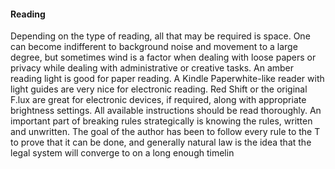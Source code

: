 #### Reading

Depending on the type of reading, all that may be required is space. One can become indifferent to 
background noise and movement to a large degree, but sometimes wind is a factor when dealing 
with loose papers or privacy while dealing with administrative or creative tasks.
An amber reading light is good for paper reading. A Kindle Paperwhite-like reader with light guides 
are very nice for electronic reading. Red Shift or the original F.lux are great for electronic devices, if
required, along with appropriate brightness settings.
All available instructions should be read thoroughly. An important part of breaking rules 
strategically is knowing the rules, written and unwritten. The goal of the author has been to follow 
every rule to the T to prove that it can be done, and generally natural law is the idea that the legal 
system will converge to on a long enough timelin